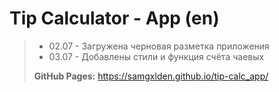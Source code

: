 # Tip Calculator - App (en)

> - 02.07 - Загружена черновая разметка приложения
> - 03.07 - Добавлены стили и функция счёта чаевых
>
> **GitHub Pages:** <https://samgxlden.github.io/tip-calc_app/>
